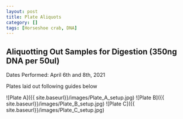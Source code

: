 ```yaml
---
layout: post
title: Plate Aliquots
category: []
tags: [Horseshoe crab, DNA]
---
```

## Aliquotting Out Samples for Digestion (350ng DNA per 50ul)
Dates Performed: April 6th and 8th, 2021

Plates laid out following guides below

![Plate A]({{ site.baseurl}}/images/Plate_A_setup.jpg)
![Plate B]({{ site.baseurl}}/images/Plate_B_setup.jpg)
![Plate C]({{ site.baseurl}}/images/Plate_C_setup.jpg)
